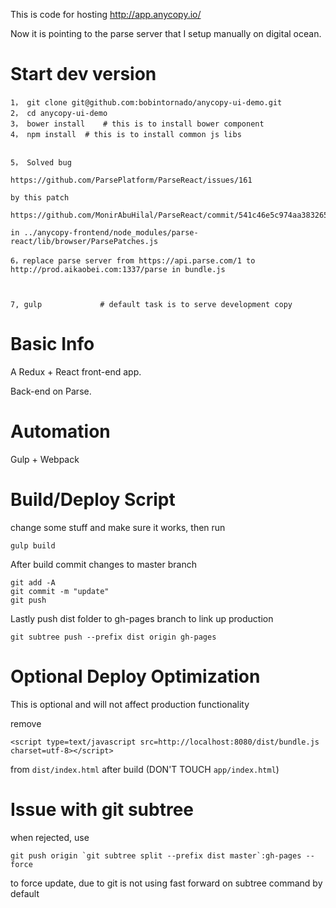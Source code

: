 



This is code for hosting http://app.anycopy.io/

Now it is pointing to the parse server that I setup manually on digital ocean.


# Start dev version

```
1， git clone git@github.com:bobintornado/anycopy-ui-demo.git
2， cd anycopy-ui-demo
3， bower install 	# this is to install bower component
4， npm install 	# this is to install common js libs


5， Solved bug

https://github.com/ParsePlatform/ParseReact/issues/161

by this patch 

https://github.com/MonirAbuHilal/ParseReact/commit/541c46e5c974aa3832654f5540f6beb8ee789c6f

in ../anycopy-frontend/node_modules/parse-react/lib/browser/ParsePatches.js

6，replace parse server from https://api.parse.com/1 to http://prod.aikaobei.com:1337/parse in bundle.js



7, gulp 			# default task is to serve development copy
```

# Basic Info

A Redux + React front-end app.

Back-end on Parse.

# Automation

Gulp + Webpack

# Build/Deploy Script 

change some stuff and make sure it works, then run

```
gulp build
```

After build commit changes to master branch

```
git add -A
git commit -m "update"
git push
```

Lastly push dist folder to gh-pages branch to link up production

```
git subtree push --prefix dist origin gh-pages
```

# Optional Deploy Optimization

This is optional and will not affect production functionality

remove 

```
<script type=text/javascript src=http://localhost:8080/dist/bundle.js charset=utf-8></script>
```

from `dist/index.html` after build (DON'T TOUCH `app/index.html`)


# Issue with git subtree

when rejected, use 

```
git push origin `git subtree split --prefix dist master`:gh-pages --force
```

to force update, due to git is not using fast forward on subtree command by default